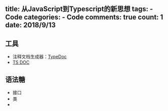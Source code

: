 
  title: 从JavaScript到Typescript的新思想
  tags: 
    - Code
  categories: 
    - Code
  comments: true
  count: 1
  date: 2018/9/13
  ---
  ## 工具
- 注释文档生成器：[TypeDoc](http://typedoc.org/guides/installation/)
- [TS DOC](https://www.tslang.cn/docs/home.html)

## 语法糖

- 接口
- 类
- 
